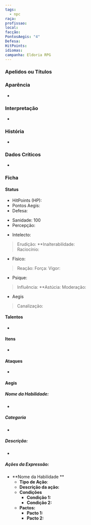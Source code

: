 ```yaml
---
tags:
  - npc
raça: 
profissao: 
local: 
facção: 
PontosAegis: "4"
Defesa: 
HitPoints: 
idiomas: 
campanha: Eldoria RPG
---
```

###  Apelidos ou Títulos


### Aparência
- 

### Interpretação
- 

### História
- 

### Dados Críticos
- 

### Ficha

#### Status
 
 - HitPoints (HP): 
- Pontos Aegis: 
- Defesa: 
* Sanidade: 100
* Percepção:  

 - Intelecto:
> Erudição: 
> **Inalterabilidade:  
> Raciocínio: 

* Físico:
>Reação: 
>Força: 
>Vigor: 

* Psique:
>Influência: 
>**Astúcia:
>Moderação: 

- Aegis
>Canalização: 

#### Talentos
- 
#### Itens
- 
#### Ataques
- 
#### Aegis

##### Nome da Habilidade: 
- 
##### Categoria 
- 
##### Descrição:
- 
##### Ações da Expressão:

- **Nome da Habilidade **
	- **Tipo de Ação**:
	- **Descrição da ação:**
	- **Condições**
		- **Condição 1:**
		- **Condição 2:**
	- **Pactos:**
		- **Pacto 1:**
		- **Pacto 2:**
